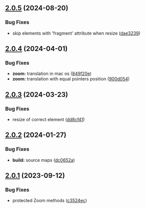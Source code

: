 ## [2.0.5](https://github.com/retejs/area-plugin/compare/v2.0.4...v2.0.5) (2024-08-20)


### Bug Fixes

* skip elements with 'fragment' attribute when resize ([dae3239](https://github.com/retejs/area-plugin/commit/dae323934417c2aed05f71fd4ba123e529787421))

## [2.0.4](https://github.com/retejs/area-plugin/compare/v2.0.3...v2.0.4) (2024-04-01)


### Bug Fixes

* **zoom:** translation in mac os ([849f20e](https://github.com/retejs/area-plugin/commit/849f20e5905aee8a156fc26299f98360b5c496ed))
* **zoom:** translation with equal pointers position ([900d054](https://github.com/retejs/area-plugin/commit/900d05419fa3a6a0223b67af707ad7af30c3c1ed))

## [2.0.3](https://github.com/retejs/area-plugin/compare/v2.0.2...v2.0.3) (2024-03-23)


### Bug Fixes

* resize of correct element ([dd8cf41](https://github.com/retejs/area-plugin/commit/dd8cf411b2194bd6b0f311caab11480f45801116))

## [2.0.2](https://github.com/retejs/area-plugin/compare/v2.0.1...v2.0.2) (2024-01-27)


### Bug Fixes

* **build:** source maps ([dc0652a](https://github.com/retejs/area-plugin/commit/dc0652ad6833e5fc066d329e37686f31f2cc602f))

## [2.0.1](https://github.com/retejs/area-plugin/compare/v2.0.0...v2.0.1) (2023-09-12)


### Bug Fixes

* protected Zoom methods ([c3524ec](https://github.com/retejs/area-plugin/commit/c3524ecf24d33fd1cafa7ee1d0a1e3683983c375))
